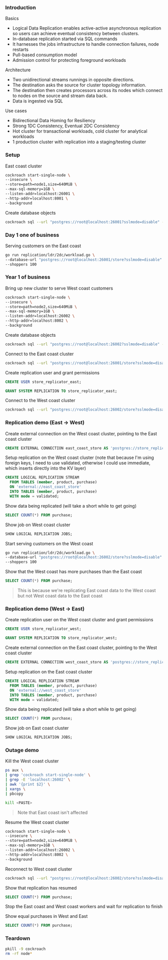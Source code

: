 ### Introduction

Basics

* Logical Data Replication enables active-active asynchronous replication so users can achieve eventual consistency between clusters. 
* In-database replication started via SQL commands
* It harnesses the jobs infrastructure to handle connection failures, node restarts
* Pull-based consumption model
* Admission control for protecting foreground workloads

Architecture

* Two unidirectional streams runnings in opposite directions.
* The destination asks the source for cluster topology information.
* The destination then creates processors across its nodes which connect to nodes on the source and stream data back.
* Data is ingested via SQL

Use cases

* Bidirectional Data Homing for Resiliency
* Strong 1DC Consistency, Eventual 2DC Consistency
* Hot cluster for transactional workloads, cold cluster for analytical workloads
* 1 production cluster with replication into a staging/testing cluster

### Setup

East coast cluster

```sh
cockroach start-single-node \
--insecure \
--store=path=node1,size=640MiB \
--max-sql-memory=1GB \
--listen-addr=localhost:26001 \
--http-addr=localhost:8001 \
--background
```

Create database objects

```sh
cockroach sql --url "postgres://root@localhost:26001?sslmode=disable" -f replication/ldr/2dc/create.sql
```

### Day 1 one of business

Serving customers on the East coast

```sh
go run replication/ldr/2dc/workload.go \
--database-url "postgres://root@localhost:26001/store?sslmode=disable" \
--shoppers 100
```

### Year 1 of business

Bring up new cluster to serve West coast customers

```sh
cockroach start-single-node \
--insecure \
--store=path=node2,size=640MiB \
--max-sql-memory=1GB \
--listen-addr=localhost:26002 \
--http-addr=localhost:8002 \
--background
```

Create database objects

```sh
cockroach sql --url "postgres://root@localhost:26002?sslmode=disable" -f replication/ldr/2dc/create.sql
```

Connect to the East coast cluster

```sh
cockroach sql --url "postgres://root@localhost:26001/store?sslmode=disable"
```

Create replication user and grant permissions

```sql
CREATE USER store_replicator_east;

GRANT SYSTEM REPLICATION TO store_replicator_east;
```

Connect to the West coast cluster

```sh
cockroach sql --url "postgres://root@localhost:26002/store?sslmode=disable"
```

### Replication demo (East -> West)

Create external connection on the West coast cluster, pointing to the East coast cluster

```sql
CREATE EXTERNAL CONNECTION east_coast_store AS 'postgres://store_replicator_east@localhost:26001/store?options=-ccluster%3Dsystem&sslmode=disable';
```

Setup replication on the West coast cluster (note that because I'm using foreign keys, I need to use validated, otherwise I could use immediate, which inserts directly into the KV layer)

```sql
CREATE LOGICAL REPLICATION STREAM
  FROM TABLES (member, product, purchase)
  ON 'external://east_coast_store'
  INTO TABLES (member, product, purchase)
  WITH mode = validated;
```

Show data being replicated (will take a short while to get going)

```sql
SELECT COUNT(*) FROM purchase;
```

Show job on West coast cluster

```sql
SHOW LOGICAL REPLICATION JOBS;
```

Start serving customers on the West coast

```sh
go run replication/ldr/2dc/workload.go \
--database-url "postgres://root@localhost:26002/store?sslmode=disable" \
--shoppers 100
```

Show that the West coast has more purchases than the East coast

```sql
SELECT COUNT(*) FROM purchase;
```

> This is because we're replicating East coast data to the West coast but not West coast data to the East coast

### Replication demo (West -> East)

Create replication user on the West coast cluster and grant permissions

```sql
CREATE USER store_replicator_west;

GRANT SYSTEM REPLICATION TO store_replicator_west;
```

Create external connection on the East coast cluster, pointing to the West coast cluster

```sql
CREATE EXTERNAL CONNECTION west_coast_store AS 'postgres://store_replicator_west@localhost:26002/store?options=-ccluster%3Dsystem&sslmode=disable';
```

Setup replication on the East coast cluster

```sql
CREATE LOGICAL REPLICATION STREAM
  FROM TABLES (member, product, purchase)
  ON 'external://west_coast_store'
  INTO TABLES (member, product, purchase)
  WITH mode = validated;
```

Show data being replicated (will take a short while to get going)

```sql
SELECT COUNT(*) FROM purchase;
```

Show job on East coast cluster

```sql
SHOW LOGICAL REPLICATION JOBS;
```

### Outage demo

Kill the West coast cluster

```sh
ps aux \
| grep 'cockroach start-single-node' \
| grep -E 'localhost:26002' \
| awk '{print $2}' \
| xargs \
| pbcopy

kill <PASTE>
```

> Note that East coast isn't affected

Resume the West coast cluster

```sh
cockroach start-single-node \
--insecure \
--store=path=node2,size=640MiB \
--max-sql-memory=1GB \
--listen-addr=localhost:26002 \
--http-addr=localhost:8002 \
--background
```

Reconnect to West coast cluster

```sh
cockroach sql --url "postgres://root@localhost:26002/store?sslmode=disable"
```

Show that replication has resumed

```sql
SELECT COUNT(*) FROM purchase;
```

Stop the East coast and West coast workers and wait for replication to finish

Show equal purchases in West and East

```sql
SELECT COUNT(*) FROM purchase;
```

### Teardown

```sh
pkill -9 cockroach
rm -rf node*
```
